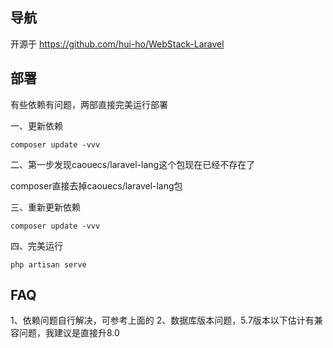 ## 导航

开源于 https://github.com/hui-ho/WebStack-Laravel

## 部署

有些依赖有问题，两部直接完美运行部署

一、更新依赖

```
composer update -vvv
```

二、第一步发现caouecs/laravel-lang这个包现在已经不存在了

composer直接去掉caouecs/laravel-lang包

三、重新更新依赖

```
composer update -vvv
```

四、完美运行

```
php artisan serve
```

## FAQ

1、依赖问题自行解决，可参考上面的
2、数据库版本问题，5.7版本以下估计有兼容问题，我建议是直接升8.0


